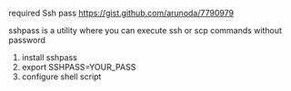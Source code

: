 
required
Ssh pass
https://gist.github.com/arunoda/7790979

sshpass is a utility where you can execute ssh or scp commands without password


1. install sshpass
2. export SSHPASS=YOUR_PASS
3. configure shell script


